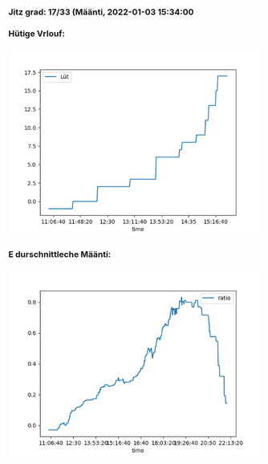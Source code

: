 ### Jitz grad: 17/33 (Määnti, 2022-01-03 15:34:00

### Hütige Vrlouf:
![Graph](Today.png)

### E durschnittleche Määnti:
![Graph](Määnti.png)
